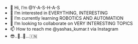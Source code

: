 - 👋 Hi, I’m @Y-A-S-H-A-S
- 👀 I’m interested in EVERYTHING, INTERESTING 
- 🌱 I’m currently learning ROBOTICS AND AUTOMATION 
- 💞️ I’m looking to collaborate on VERY INTERESTING TOPICS
- 📫 How to reach me @yashas_kumar.t via Instagram 
-  😎..🤖..🦾...🇮🇳
